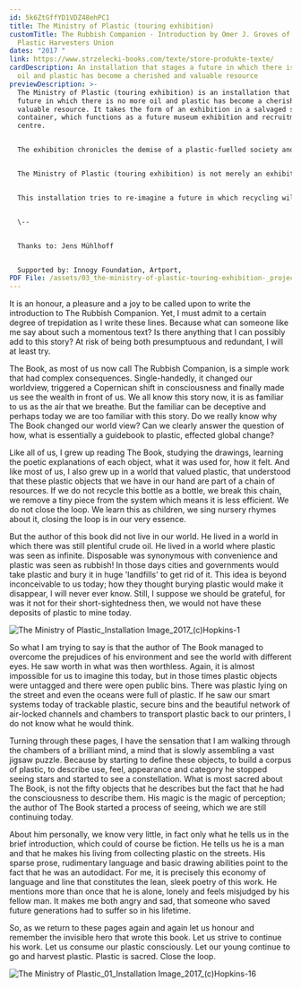 ```yaml
---
id: 5k6ZtGffYD1VDZ48ehPC1
title: The Ministry of Plastic (touring exhibition)
customTitle: The Rubbish Companion - Introduction by Omer J. Groves of the
  Plastic Harvesters Union
dates: "2017 "
link: https://www.strzelecki-books.com/texte/store-produkte-texte/
cardDescription: An installation that stages a future in which there is no more
  oil and plastic has become a cherished and valuable resource
previewDescription: >-
  The Ministry of Plastic (touring exhibition) is an installation that stages a
  future in which there is no more oil and plastic has become a cherished and
  valuable resource. It takes the form of an exhibition in a salvaged shipping
  container, which functions as a future museum exhibition and recruitment
  centre. 


  The exhibition chronicles the demise of a plastic-fuelled society and the birth of a world in which everything is recycled and reused. Employing the aesthetics and strategies of museum display, real and fictitious objects, carefully displayed in glass vitrines, narrate this story. At the centre of this museum is the sacred text of this future world, The Rubbish Companion. This is a guidebook to plastic, written in our future by an unknown hero and used by future governments to educate people into how plastic must be consciously used and recycled. 


  The Ministry of Plastic (touring exhibition) is not merely an exhibition about the of plastic, it tries to recruit young men and women to work in The Plastic Harvest. In this future any plastic finds in former landfills or remote corners of the oceans are incredibly valuable. In one emotional testimony a young woman recounts the experience of touching wild plastic for the first time.   


  This installation tries to re-imagine a future in which recycling will become vital and necessary for survival and asks the question of who will control these recycled resources. Plastic is essential to the distribution and transport of consumer goods, it is the lubricant of the capitalist economy. Will recycling be placed at the service of a Neoliberal agenday? 0r will it challenge, and transcend capitalism, suggesting genuinely sustainable, future methods of living?


  \--


  Thanks to: Jens Mühlhoff


  Supported by: Innogy Foundation, Artport,
PDF File: /assets/03_the-ministry-of-plastic-touring-exhibition-_project-page.pdf
---
```

It is an honour, a pleasure and a joy to be called upon to write the introduction to The Rubbish Companion. Yet, I must admit to a certain degree of trepidation as I write these lines. Because what can someone like me say about such a momentous text? Is there anything that I can possibly add to this story? At risk of being both presumptuous and redundant, I will at least try. 

The Book, as most of us now call The Rubbish Companion, is a simple work that had complex consequences. Single-handedly, it changed our worldview, triggered a Copernican shift in consciousness and finally made us see the wealth in front of us. We all know this story now, it is as familiar to us as the air that we breathe. But the familiar can be deceptive and perhaps today we are too familiar with this story. Do we really know why The Book changed our world view? Can we clearly answer the question of how, what is essentially a guidebook to plastic, effected global change? 

Like all of us, I grew up reading The Book, studying the drawings, learning the poetic explanations of each object, what it was used for, how it felt. And like most of us, I also grew up in a world that valued plastic, that understood that these plastic objects that we have in our hand are part of a chain of resources. If we do not recycle this bottle as a bottle, we break this chain, we remove a tiny piece from the system which means it is less efficient. We do not close the loop. We learn this as children, we sing nursery rhymes about it, closing the loop is in our very essence. 

But the author of this book did not live in our world. He lived in a world in which there was still plentiful crude oil. He lived in a world where plastic was seen as infinite. Disposable was synonymous with convenience and plastic was seen as rubbish! In those days cities and governments would take plastic and bury it in huge 'landfills' to get rid of it. This idea is beyond inconceivable to us today; how they thought burying plastic would make it disappear, I will never ever know. Still, I suppose we should be grateful, for was it not for their short-sightedness then, we would not have these deposits of plastic to mine today. 

![](/assets/the-ministry-of-plastic_installation-image_2017_-c-hopkins-1.jpg "The Ministry of Plastic_Installation Image_2017_(c)Hopkins-1")

So what I am trying to say is that the author of The Book managed to overcome the prejudices of his environment and see the world with different eyes. He saw worth in what was then worthless. Again, it is almost impossible for us to imagine this today, but in those times plastic objects were untagged and there were open public bins. There was plastic lying on the street and even the oceans were full of plastic. If he saw our smart systems today of trackable plastic, secure bins and the beautiful network of air-locked channels and chambers to transport plastic back to our printers, I do not know what he would think. 

Turning through these pages, I have the sensation that I am walking through the chambers of a brilliant mind, a mind that is slowly assembling a vast jigsaw puzzle. Because by starting to define these objects, to build a corpus of plastic, to describe use, feel, appearance and category he stopped seeing stars and started to see a constellation. What is most sacred about The Book, is not the fifty objects that he describes but the fact that he had the consciousness to describe them. His magic is the magic of perception; the author of The Book started a process of seeing, which we are still continuing today. 

About him personally, we know very little, in fact only what he tells us in the brief introduction, which could of course be fiction. He tells us he is a man and that he makes his living from collecting plastic on the streets. His sparse prose, rudimentary language and basic drawing abilities point to the fact that he was an autodidact. For me, it is precisely this economy of language and line that constitutes the lean, sleek poetry of this work. He mentions more than once that he is alone, lonely and feels misjudged by his fellow man. It makes me both angry and sad, that someone who saved future generations had to suffer so in his lifetime. 

So, as we return to these pages again and again let us honour and remember the invisible hero that wrote this book. Let us strive to continue his work. Let us consume our plastic consciously. Let our young continue to go and harvest plastic. Plastic is sacred. Close the loop. 

![](/assets/the-ministry-of-plastic_01_installation-image_2017_-c-hopkins-16.jpg "The Ministry of Plastic_01_Installation Image_2017_(c)Hopkins-16")
